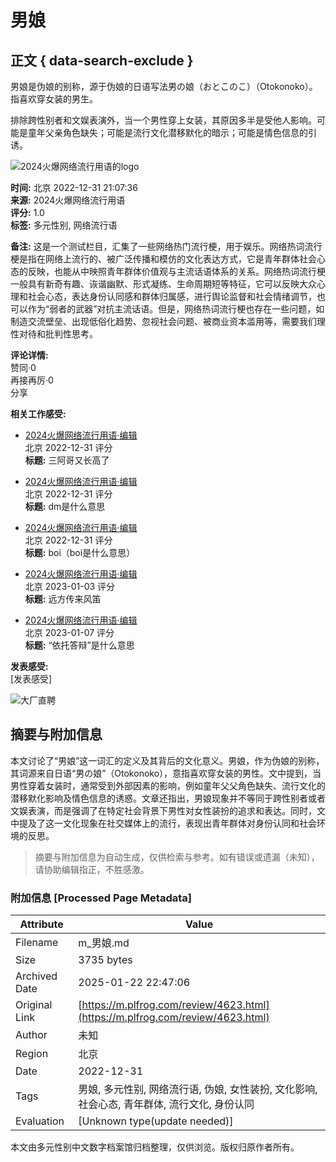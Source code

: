 # 男娘

## 正文 { data-search-exclude }


男娘是伪娘的别称，源于伪娘的日语写法男の娘（おとこのこ）（Otokonoko）。指喜欢穿女装的男生。

排除跨性别者和文娱表演外，当一个男性穿上女装，其原因多半是受他人影响。可能是童年父亲角色缺失；可能是流行文化潜移默化的暗示；可能是情色信息的引诱。

![2024火爆网络流行用语的logo](https://img.plfrog.com/images/e67dfadf6e296cf7c31c4d3b1a40c87d2160.jpg)

**时间:** 北京 2022-12-31 21:07:36  
**来源:** 2024火爆网络流行用语  
**评分:** 1.0  
**标签:** 多元性别, 网络流行语  

**备注:** 这是一个测试栏目，汇集了一些网络热门流行梗，用于娱乐。网络热词流行梗是指在网络上流行的、被广泛传播和模仿的文化表达方式，它是青年群体社会心态的反映，也能从中映照青年群体价值观与主流话语体系的关系。网络热词流行梗一般具有新奇有趣、诙谐幽默、形式凝练、生命周期短等特征，它可以反映大众心理和社会心态，表达身份认同感和群体归属感，进行舆论监督和社会情绪调节，也可以作为“弱者的武器”对抗主流话语。但是，网络热词流行梗也存在一些问题，如制造交流壁垒、出现低俗化趋势、忽视社会问题、被商业资本滥用等，需要我们理性对待和批判性思考。

**评论详情:**  
赞同·0  
再接再厉·0  
分享  

**相关工作感受:**  
- [2024火爆网络流行用语·编辑](https://example.com/review/4621.html)  
  北京 2022-12-31 评分  
  **标题:** 三阿哥又长高了

- [2024火爆网络流行用语·编辑](https://example.com/review/4622.html)  
  北京 2022-12-31 评分  
  **标题:** dm是什么意思

- [2024火爆网络流行用语·编辑](https://example.com/review/4624.html)  
  北京 2022-12-31 评分  
  **标题:** boi（boi是什么意思）

- [2024火爆网络流行用语·编辑](https://example.com/review/4658.html)  
  北京 2023-01-03 评分  
  **标题:** 远方传来风笛

- [2024火爆网络流行用语·编辑](https://example.com/review/4688.html)  
  北京 2023-01-07 评分  
  **标题:** “依托答辩”是什么意思

**发表感受:**  
[发表感受]

![大厂直聘](/_nuxt/img/publish-salary.b3e933b.png)
<!-- tcd_original_link https://m.plfrog.com/review/4623.html -->


## 摘要与附加信息

<!-- tcd_abstract -->
本文讨论了“男娘”这一词汇的定义及其背后的文化意义。男娘，作为伪娘的别称，其词源来自日语“男の娘”（Otokonoko），意指喜欢穿女装的男性。文中提到，当男性穿着女装时，通常受到外部因素的影响，例如童年父父角色缺失、流行文化的潜移默化影响及情色信息的诱惑。文章还指出，男娘现象并不等同于跨性别者或者文娱表演，而是强调了在特定社会背景下男性对女性装扮的追求和表达。同时，文中提及了这一文化现象在社交媒体上的流行，表现出青年群体对身份认同和社会环境的反思。
<!-- tcd_abstract_end -->

> 摘要与附加信息为自动生成，仅供检索与参考。如有错误或遗漏（未知），请协助编辑指正，不胜感激。

### 附加信息 [Processed Page Metadata]

| Attribute       | Value                                  |
|-----------------|----------------------------------------|
| Filename        | m_男娘.md                             |
| Size            | 3735 bytes                           |
| Archived Date   | 2025-01-22 22:47:06                             |
| Original Link   | [https://m.plfrog.com/review/4623.html](https://m.plfrog.com/review/4623.html)                       |
| Author          | 未知                               |
| Region          | 北京                               |
| Date            | 2022-12-31                                 |
| Tags            | 男娘, 多元性别, 网络流行语, 伪娘, 女性装扮, 文化影响, 社会心态, 青年群体, 流行文化, 身份认同                                 |
| Evaluation            | [Unknown type(update needed)]                                 |
<!-- tcd_table_end -->

本文由多元性别中文数字档案馆归档整理，仅供浏览。版权归原作者所有。
